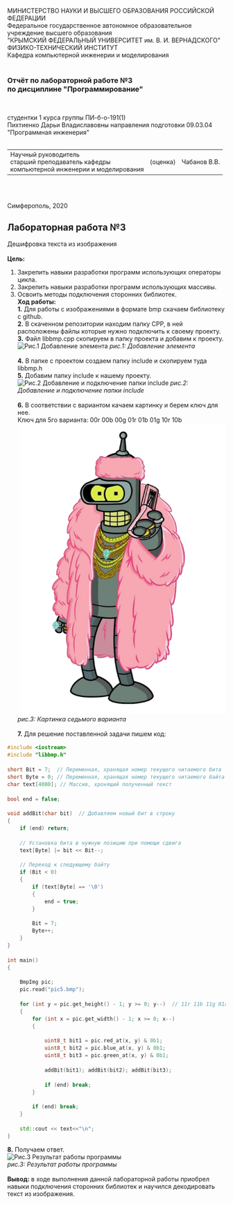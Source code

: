 МИНИСТЕРСТВО НАУКИ  И ВЫСШЕГО ОБРАЗОВАНИЯ РОССИЙСКОЙ ФЕДЕРАЦИИ  
Федеральное государственное автономное образовательное учреждение высшего образования  
"КРЫМСКИЙ ФЕДЕРАЛЬНЫЙ УНИВЕРСИТЕТ им. В. И. ВЕРНАДСКОГО"  
ФИЗИКО-ТЕХНИЧЕСКИЙ ИНСТИТУТ  
Кафедра компьютерной инженерии и моделирования
<br/><br/>

### Отчёт по лабораторной работе №3<br/> по дисциплине "Программирование"
<br/>

студентки 1 курса группы ПИ-б-о-191(1)  
Пихтиенко Дарьи Владиславовны
направления подготовки 09.03.04 "Программная инженерия"  
<br/>

<table>
<tr><td>Научный руководитель<br/> старший преподаватель кафедры<br/> компьютерной инженерии и моделирования</td>
<td>(оценка)</td>
<td>Чабанов В.В.</td>
</tr>
</table>
<br/><br/>

Симферополь, 2020

## Лабораторная работа №3
Дешифровка текста из изображения\
\
**Цель:** 
1. Закрепить навыки разработки программ использующих операторы цикла.
2. Закрепить навыки разработки программ использующих массивы.
3. Освоить методы подключения сторонних библиотек.
\
**Ход работы:**\
**1\.** Для работы с изображениями в формате bmp скачаем библиотеку с github.\
**2\.** В скаченном репозитории находим папку CPP, в ней расположены файлы которые нужно подключить к своему проекту.\
**3\.** Файл libbmp.cpp скопируем в папку проекта и добавим к проекту.\
![Рис.1 Добавление элемента](https://raw.githubusercontent.com/GachiGucciGhoul/Laboratory_works/master/lab3/Images_for_lab1/1.png)
*рис.1: Добавление элемента*\
\
**4\.** В папке с проектом создаем папку include и скопируем туда libbmp.h\
**5\.** Добавим папку include к нашему проекту.\
![Рис.2 Добавление и подключение папки include](https://raw.githubusercontent.com/GachiGucciGhoul/Laboratory_works/master/lab3/Images_for_lab1/2.PNG)
*рис.2: Добавление и подключение папки include*\
\
**6\.** В соответствии с вариантом качаем картинку и берем ключ для нее.\
Ключ для 5го варианта: 00r 00b 00g 01r 01b 01g 10r 10b\
![Рис.3 Картинка седьмого варианта](https://github.com/DaraPiht/Laba3/blob/master/Prog%20lab%203/Prog_Lab3/pic7.bmp)\
*рис.3: Картинка седьмого варианта*\
\
**7\.** Для решение поставленной задачи пишем код:
```c++
#include <iostream>
#include "libbmp.h"

short Bit = 7;  // Переменная, хранящая номер текущего читаемого бита
short Byte = 0; // Переменная, хранящая номер текущего читаемого байта
char text[4000]; // Массив, хронящий полученный текст

bool end = false;

void addBit(char bit)  // Добавляем новый бит в строку
{
	if (end) return;

	// Установка бита в нужную позицию при помощи сдвига
	text[Byte] |= bit << Bit--;

	// Переход к следующему байту
	if (Bit < 0)
	{
		if (text[Byte] == '\0')
		{
			end = true;
		}

		Bit = 7;
		Byte++;
	}
}

int main()
{

	BmpImg pic;
	pic.read("pic5.bmp");
	
	for (int y = pic.get_height() - 1; y >= 0; y--)  // 11r 11b 11g 01r 01b 01g 10r 10b
	{
		for (int x = pic.get_width() - 1; x >= 0; x--)
		{

			uint8_t bit1 = pic.red_at(x, y) & 0b1;
			uint8_t bit2 = pic.blue_at(x, y) & 0b1;
			uint8_t bit3 = pic.green_at(x, y) & 0b1;

			addBit(bit1); addBit(bit2); addBit(bit3);

			if (end) break;
		}

		if (end) break;
	}

	std::cout << text<<"\n";
}
```
**8\.** Получаем ответ.\
![Рис.3 Результат работы программы](https://raw.githubusercontent.com/GachiGucciGhoul/Laboratory_works/master/lab3/Images_for_lab1/3.PNG)\
*рис.3: Результат работы программы*\
\
**Вывод:** в ходе выполнения данной лабораторной работы приобрел навыки подключения сторонних библиотек и научился декодировать текст из изображения.

